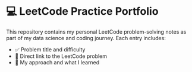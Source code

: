 # 💻 LeetCode Practice Portfolio

This repository contains my personal LeetCode problem-solving notes as part of my data science and coding journey. Each entry includes:
- ✅ Problem title and difficulty
- 🔗 Direct link to the LeetCode problem
- 🧠 My approach and what I learned
